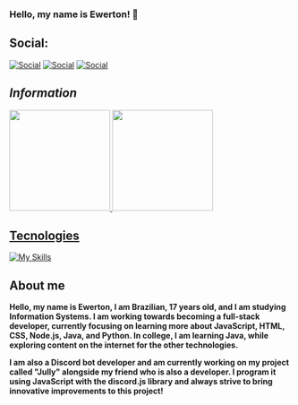 ### Hello, my name is Ewerton! 👋

## Social:
[![Social](https://skillicons.dev/icons?i=discord)](https://discord.com/users/551374220953649181)
[![Social](https://skillicons.dev/icons?i=linkedin)](https://www.linkedin.com/in/ewertonlx?lipi=urn%3Ali%3Apage%3Ad_flagship3_profile_view_base_contact_details%3B%2BXvPf9gATIGyN6LLhOKcZw%3D%3D)
[![Social](https://skillicons.dev/icons?i=gmail)](ewerton123ofc@gmail.com)

## _Information_
<div>
<a href="https://www.github.com/ewertonlx">
<img height="180em" src="https://github-readme-stats.vercel.app/api?username=ewertonlx&show_icons=true&theme=chartreuse-dark"/>
<img height="180em" src="https://github-readme-stats.vercel.app/api/top-langs/?username=ewertonlx&langs_count=8&layout=compact&theme=chartreuse-dark"/>
</div>

## Tecnologies
[![My Skills](https://skillicons.dev/icons?i=js,html,css,discord,discordjs,mongodb,py,notion,java,vscode)]()
##

## About me
**Hello, my name is Ewerton, I am Brazilian, 17 years old, and I am studying Information Systems. I am working towards becoming a full-stack developer, currently focusing on learning more about JavaScript, HTML, CSS, Node.js, Java, and Python. In college, I am learning Java, while exploring content on the internet for the other technologies.**

**I am also a Discord bot developer and am currently working on my project called "Jully" alongside my friend who is also a developer. I program it using JavaScript with the discord.js library and always strive to bring innovative improvements to this project!**
